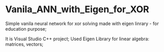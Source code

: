 # Vanila_ANN_with_Eigen_for_XOR
Simple vanila neural network for xor solving made with eigen linrary - for education purpose;

It is Visual Studio C++ project;
Used Eigen Library for linear algebra: matrices, vectors;
